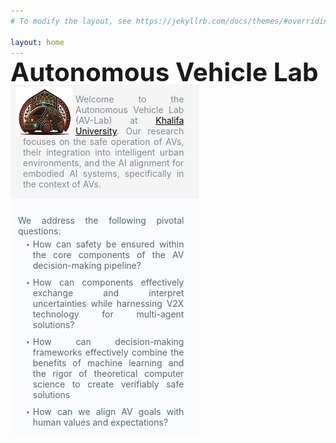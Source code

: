 ```yaml
---
# To modify the layout, see https://jekyllrb.com/docs/themes/#overriding-theme-defaults

layout: home
---
```


<h1 class='av-title'>Autonomous Vehicle Lab
</h1>
<img class="small-banner"/> 
<div class="wrapper2">
<!-- <div class="video-background">
  <video autoplay loop muted playsinline preload="auto">
    <source src="/assets/bg-anim.mp4" type="video/mp4">
    Your browser does not support the video tag.
  </video>
</div> -->
<div class="left-column">
  <p class="sum">
  <img src="/assets/img/logo.png" width="90px" class="logo"/>
    Welcome to the Autonomous Vehicle Lab (AV-Lab) at <a href="https://ku.ac.ae" target="_blank" rel="noopener noreferrer">Khalifa University</a>. Our research focuses on the safe operation of AVs, their integration into intelligent urban environments, and the AI alignment for embodied AI systems, specifically in the context of AVs.
  </p>
  <div class="questions">
  <p> We address the following pivotal questions: </p>
    <ul>
      <li>How can safety be ensured within the core components of the AV decision-making pipeline?</li>
      <li>How can components effectively exchange and interpret uncertainties while harnessing V2X technology for multi-agent solutions?</li>
      <li>How can decision-making frameworks effectively combine the benefits of machine learning and the rigor of theoretical computer science to create verifiably safe solutions</li>
      <li>How can we align AV goals with human values and expectations?
      </li>
    </ul>
  </div>


  
</div>
  <div class="right-column">
      <img class='banner'/>
  </div>
</div>

<style>
.av-title{
     margin-bottom:-20px;
    margin-top: -15px;
    font-size: 40.5px;   
}
.logo{
  float: left;
  padding-right:5px;
  margin-top: -11px;
  margin-left: -11px;
}
.wrapper2 {
  display: flex;
  justify-content: space-between;
  align-items: stretch;
  position: relative;
  overflow: hidden;
}

.video-background {
  position: absolute;
  top: 0;
  left: 0;
  width: 100%;
  height: 100%;
  z-index: -1;
}

.video-background video {
  min-width: 100%;
  min-height: 100%;
  object-fit: cover;
}

.left-column,
.right-column {
  display: flex;
  flex-direction: column;
  position: relative;
  height: 100%; /* Add this line */
  hyphens: auto;
  text-align: justify;
}

.left-column {
  flex: 60%;
}

.right-column {
  flex: 40%;
  /* margin-top:-65px; */
}

.left-column ul {
  list-style-type: "‣ ";
  margin-top: -10px;
  margin-bottom: -10px;
}
.left-column li {
  padding-bottom: 10px;
}
.sum{
    margin-top: 15px;
    margin-bottom: 0px;
    color:#838996;
    background-color:#f5f5f5;
    padding: 15px;
    padding-left: 20px;
    padding-right: 25px;
}

.sum:hover{
    background-color:#f8f8ff;
}
.questions{
  background-color: #f9fbff ;
  color:#566968 ;
  padding: 12px;
  
  padding-right: 25px;
}
.questions:hover{
  opacity: 80%;
    background-color: #566968 ;
    color:#f9fbff;
}


.banner{
    content: url("/assets/banner-anim.gif");
    width:100%; 
    margin:0px;
    margin-top:13px;
}

.banner:hover{
    opacity:0.8;
}
.video{
    margin:0;
    margin-bottom: 0px;
    margin-top: 10px;
    width:100%; 
}
.ads:hover{
    opacity:0.8;
}


a{
    color: black;
}
.small-banner{
  display: none;
  margin: 0;
  padding: 0;
}

@media (max-width: 600px) {
  .wrapper2 {
    display: flex;
    justify-content: space-between;
    position: relative;
    z-index: 1;
  }

  .right-column {
    width: 100%;
  }
  .right-column {
    display: none;
  }

  .small-banner{
      content: url("/assets/img/banner-small.png");
      margin-top: 15px;
      display: inline-block;
  }

}



</style>

